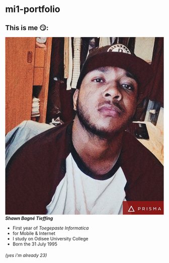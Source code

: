 # mi1-portfolio
## This is me 😏:
![alt text](https://github.com/shawntieffing/mi1-portfolio/blob/master/My%20face.jpg "my face")
**_Shawn Bagné Tieffing_**
* First year of _Toegepaste Informatica_
* for Mobile & Internet 
* I study on Odisee University College
* Born the 31 July 1995 
###### _(yes i'm already 23)_
